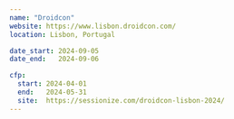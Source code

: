 ```yaml
---
name: "Droidcon"
website: https://www.lisbon.droidcon.com/
location: Lisbon, Portugal

date_start: 2024-09-05
date_end:   2024-09-06

cfp:
  start: 2024-04-01
  end:   2024-05-31
  site:  https://sessionize.com/droidcon-lisbon-2024/
---
```

